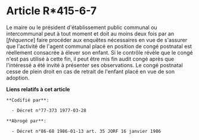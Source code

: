 # Article R*415-6-7

Le maire ou le président d'établissement public communal ou intercommunal peut à tout moment et doit au moins deux fois par
an [*fréquence*] faire procéder aux enquêtes nécessaires en vue de s'assurer que l'activité de l'agent communal placé en
position de congé postnatal est réellement consacrée à élever son enfant. Si le contrôle révèle que le congé n'est pas
utilisé à cette fin, il peut être mis fin audit congé après que l'intéressé a été invité à présenter ses observations. Le
congé postnatal cesse de plein droit en cas de retrait de l'enfant placé en vue de son adoption.

**Liens relatifs à cet article**

	**Codifié par**:

	  - Décret n°77-373 1977-03-28

	**Abrogé par**:

	  - Décret n°86-68 1986-01-13 art. 35 JORF 16 janvier 1986
